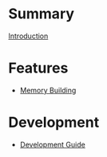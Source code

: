 # Summary

[Introduction](README.md)

# Features

- [Memory Building](features/memory-building/memory-building.md)

# Development

- [Development Guide](development/guide.md)
